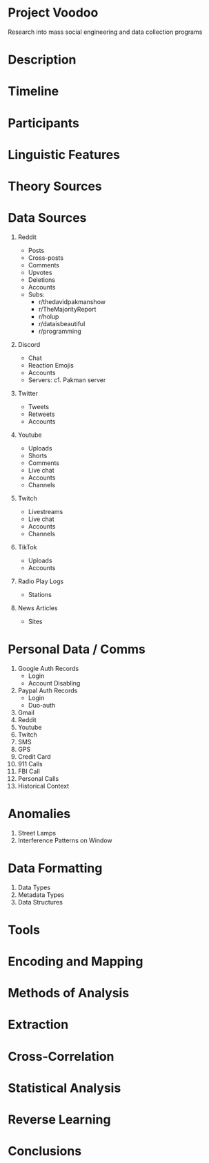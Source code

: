 # Project Voodoo

Research into mass social engineering and data collection programs

# Description

# Timeline

# Participants

# Linguistic Features

# Theory Sources

# Data Sources

1. Reddit
    - Posts
    - Cross-posts
    - Comments
    - Upvotes
    - Deletions
    - Accounts
    - Subs:
        - r/thedavidpakmanshow
        - r/TheMajorityReport
        - r/holup
        - r/dataisbeautiful
        - r/programming

2. Discord
    - Chat
    - Reaction Emojis
    - Accounts
    - Servers:
        c1. Pakman server

3. Twitter
    - Tweets
    - Retweets
    - Accounts

4. Youtube
    - Uploads
    - Shorts
    - Comments
    - Live chat
    - Accounts
    - Channels

5. Twitch
    - Livestreams
    - Live chat
    - Accounts
    - Channels

6. TikTok
    - Uploads
    - Accounts

7. Radio Play Logs
    - Stations

8. News Articles
    - Sites

# Personal Data / Comms

1. Google Auth Records
    - Login
    - Account Disabling
2. Paypal Auth Records
    - Login
    - Duo-auth
3. Gmail
4. Reddit
5. Youtube
6. Twitch
7. SMS
8. GPS
9. Credit Card
10. 911 Calls
11. FBI Call
12. Personal Calls
13. Historical Context

# Anomalies

1. Street Lamps
2. Interference Patterns on Window

# Data Formatting

1. Data Types
2. Metadata Types
3. Data Structures

# Tools

# Encoding and Mapping

# Methods of Analysis

# Extraction

# Cross-Correlation

# Statistical Analysis

# Reverse Learning

# Conclusions